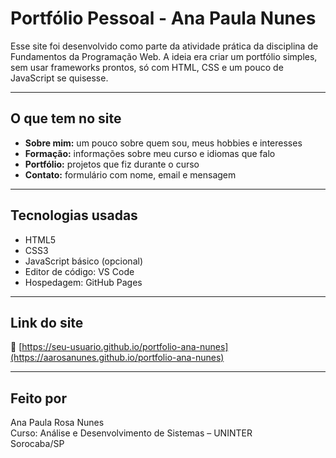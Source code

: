 # Portfólio Pessoal - Ana Paula Nunes

Esse site foi desenvolvido como parte da atividade prática da disciplina de Fundamentos da Programação Web. A ideia era criar um portfólio simples, sem usar frameworks prontos, só com HTML, CSS e um pouco de JavaScript se quisesse.

---

## O que tem no site

- **Sobre mim:** um pouco sobre quem sou, meus hobbies e interesses
- **Formação:** informações sobre meu curso e idiomas que falo
- **Portfólio:** projetos que fiz durante o curso
- **Contato:** formulário com nome, email e mensagem

---

## Tecnologias usadas

- HTML5  
- CSS3  
- JavaScript básico (opcional)
- Editor de código: VS Code  
- Hospedagem: GitHub Pages

---

## Link do site

🔗 [https://seu-usuario.github.io/portfolio-ana-nunes](https://aarosanunes.github.io/portfolio-ana-nunes)

---

## Feito por

Ana Paula Rosa Nunes  
Curso: Análise e Desenvolvimento de Sistemas – UNINTER  
Sorocaba/SP
